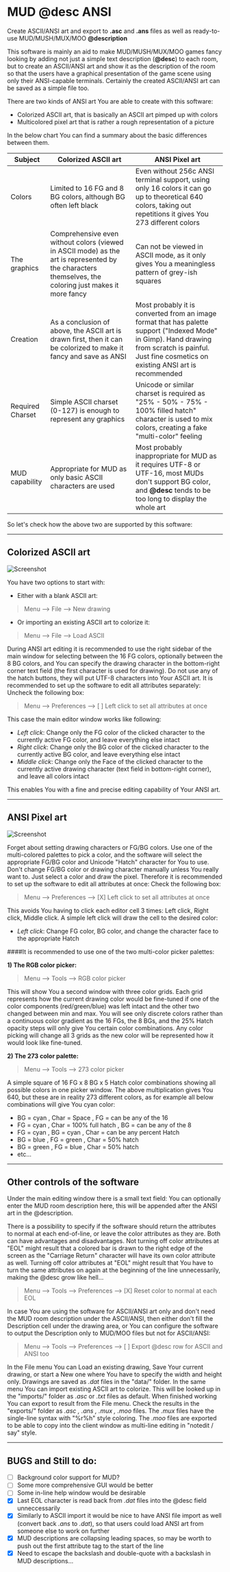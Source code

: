 # MUD @desc ANSI
Create ASCII/ANSI art and export to **.asc** and **.ans** files as well as ready-to-use MUD/MUSH/MUX/MOO **@description**

This software is mainly an aid to make MUD/MUSH/MUX/MOO games fancy looking by adding not just a simple text description (**@desc**) to each room, but to create an ASCII/ANSI art and show it as the description of the room so that the users have a graphical presentation of the game scene using only their ANSI-capable terminals.
Certainly the created ASCII/ANSI art can be saved as a simple file too.

There are two kinds of ANSI art You are able to create with this software:
- Colorized ASCII art, that is basically an ASCII art pimped up with colors
- Multicolored pixel art that is rather a rough representation of a picture

In the below chart You can find a summary about the basic differences between them.

Subject | Colorized ASCII art | ANSI Pixel art
----------|--------------------------|-------------------
Colors | Limited to 16 FG and 8 BG colors, although BG often left black | Even without 256c ANSI terminal support, using only 16 colors it can go up to theoretical 640 colors, taking out repetitions it gives You 273 different colors
The graphics | Comprehensive even without colors (viewed in ASCII mode) as the art is represented by the characters themselves, the coloring just makes it more fancy | Can not be viewed in ASCII mode, as it only gives You a meaningless pattern of grey-ish squares
Creation | As a conclusion of above, the ASCII art is drawn first, then it can be colorized to make it fancy and save as ANSI | Most probably it is converted from an image format that has palette support ("Indexed Mode" in Gimp). Hand drawing from scratch is painful. Just fine cosmetics on existing ANSI art is recommended
Required Charset | Simple ASCII charset (0-127) is enough to represent any graphics | Unicode or similar charset is required as "25% - 50% - 75% - 100% filled hatch" character is used to mix colors, creating a fake "multi-color" feeling
MUD capability | Appropriate for MUD as only basic ASCII characters are used | Most probably inappropriate for MUD as it requires UTF-8 or UTF-16, most MUDs don't support BG color, and **@desc** tends to be too long to display the whole art

So let's check how the above two are supported by this software:

-----

## Colorized ASCII art

![Screenshot](https://github.com/oliverbacsi/MUDdescANSI/blob/master/help/Col_ASCII.png)

You have two options to start with:

* Either with a blank ASCII art:
> Menu --> File --> New drawing

* Or importing an existing ASCII art to colorize it:
> Menu --> File --> Load ASCII

During ANSI art editing it is recommended to use the right sidebar of the main window for selecting between the 16 FG colors, optionally between the 8 BG colors, and You can specify the drawing character in the bottom-right corner text field (the first character is used for drawing).
Do not use any of the hatch buttons, they will put UTF-8 characters into Your ASCII art.
It is recommended to set up the software to edit all attributes separately: Uncheck the following box:
> Menu --> Preferences --> [ ] Left click to set all attributes at once

This case the main editor window works like following:
- *Left click*: Change only the FG color of the clicked character to the currently active FG color, and leave everything else intact
- *Right click*: Change only the BG color of the clicked character to the currently active BG color, and leave everything else intact
- *Middle click*: Change only the Face of the clicked character to the currently active drawing character (text field in bottom-right corner), and leave all colors intact

This enables You with a fine and precise editing capability of Your ANSI art.

-----

## ANSI Pixel art

![Screenshot](https://github.com/oliverbacsi/MUDdescANSI/blob/master/help/ANSI_pix.png)

Forget about setting drawing characters or FG/BG colors. Use one of the multi-colored palettes to pick a color, and the software will select the appropriate FG/BG color and Unicode "Hatch" character for You to use. Don't change FG/BG color or drawing character manually unless You really want to. Just select a color and draw the pixel.
Therefore it is recommended to set up the software to edit all attributes at once: Check the following box:
> Menu --> Preferences --> [X] Left click to set all attributes at once

This avoids You having to click each editor cell 3 times: Left click, Right click, Middle click. A simple left click will draw the cell to the desired color:
- *Left click*: Change FG color, BG color, and change the character face to the appropriate Hatch

####It is recommended to use one of the two multi-color picker palettes:

**1) The RGB color picker:**
> Menu --> Tools --> RGB color picker

This will show You a second window with three color grids. Each grid represents how the current drawing color would be fine-tuned if one of the color components (red/green/blue) was left intact and the other two changed between min and max. You will see only discrete colors rather than a continuous color gradient as the 16 FGs, the 8 BGs, and the 25% Hatch opacity steps will only give You certain color combinations. Any color picking will change all 3 grids as the new color will be represented how it would look like fine-tuned.

**2) The 273 color palette:**
> Menu --> Tools --> 273 color picker

A simple square of 16 FG x 8 BG x 5 Hatch color combinations showing all possible colors in one picker window. The above multiplication gives You 640, but these are in reality 273 different colors, as for example all below combinations will give You cyan color:
- BG = cyan , Char = Space , FG = can be any of the 16
- FG = cyan , Char = 100% full hatch , BG = can be any of the 8
- FG = cyan , BG = cyan , Char = can be any percent Hatch
- BG = blue , FG = green , Char = 50% hatch
- BG = green , FG = blue , Char = 50% hatch
- etc...

-----

## Other controls of the software

Under the main editing window there is a small text field: You can optionally enter the MUD room description here, this will be appended after the ANSI art in the @description.

There is a possibility to specify if the software should return the attributes to normal at each end-of-line, or leave the color attributes as they are. Both can have advantages and disadvantages.
Not turning off color attributes at "EOL" might result that a colored bar is drawn to the right edge of the screen as the "Carriage Return" character will have its own color attribute as well.
Turning off color attributes at "EOL" might result that You have to turn the same attributes on again at the beginning of the line unnecessarily, making the @desc grow like hell...
> Menu --> Tools --> Preferences --> [X] Reset color to normal at each EOL

In case You are using the software for ASCII/ANSI art only and don't need the MUD room description under the ASCII/ANSI, then either don't fill the Description cell under the drawing area, or You can configure the software to output the Description only to MUD/MOO files but not for ASCII/ANSI:
> Menu --> Tools --> Preferences --> [ ] Export @desc row for ASCII and ANSI too

In the File menu You can Load an existing drawing, Save Your current drawing, or start a New one where You have to specify the width and height only. Drawings are saved as *.dat* files in the "data/" folder.
In the same menu You can import existing ASCII art to colorize. This will be looked up in the "imports/" folder as *.asc* or *.txt* files as default.
When finished working You can export to result from the File menu. Check the results in the "exports/" folder as *.asc , .ans , .mux , .moo* files. The *.mux* files have the single-line syntax with "%r%h" style coloring. The *.moo* files are exported to be able to copy into the client window as multi-line editing in "notedit / say" style.

-----

## BUGS and Still to do:

- [ ] Background color support for MUD?
- [ ] Some more comprehensive GUI would be better
- [ ] Some in-line help window would be desirable
- [X] Last EOL character is read back from *.dat* files into the @desc field unneccessarily
- [X] Similarly to ASCII import it would be nice to have ANSI file import as well (convert back *.ans* to *.dat*), so that users could load ANSI art from someone else to work on further
- [X] MUD descriptions are collapsing leading spaces, so may be worth to push out the first attribute tag to the start of the line
- [X] Need to escape the backslash and double-quote with a backslash in MUD descriptions...
